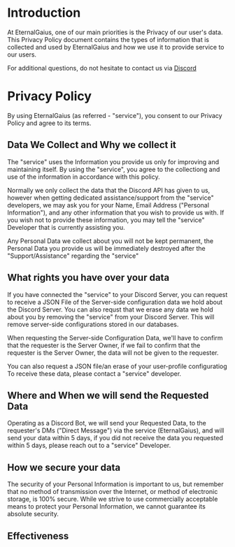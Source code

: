 # Introduction

At EternalGaius, one of our main priorities  is the Privacy of our user's data. This Privacy Policy document contains the types of information that is collected and used by EternalGaius and how we use it to provide service to our users.

For additional questions, do not hesitate to contact us via [Discord](https://discord.gg/9PnUBeu)

# Privacy Policy

By using EternalGaius (as referred - "service"), you consent to our Privacy Policy and agree to its terms. 

## Data We Collect and Why we collect it

The "service" uses the Information you provide us only for improving and maintaining itself. By using the "service", you agree to the collectiong and use of the information in accordance with this policy.

Normally we only collect the data that the Discord API has given to us, however when getting dedicated assistance/support from the "service" developers, we may ask you for your Name, Email Address ("Personal Information"), and any other information that you wish to provide us with. If you wish not to provide these information, you may tell the "service" Developer that is currently assisting you.

Any Personal Data we collect about you will not be kept permanent, the Personal Data you provide us will be immediately destroyed after the "Support/Assistance" regarding the "service"

## What rights you have over your data

If you have connected the "service" to your Discord Server, you can request to receive a JSON File of the Server-side configuration data we hold about the Discord Server. You can also requst that we erase any data we hold about you by removing the "service" from your Discord Server. This will remove server-side configurations stored in our databases.

When requesting the Server-side Configuration Data, we'll have to confirm that the requester is the Server Owner, if we fail to confirm that the requester is the Server Owner, the data will not be given to the requester.

You can also request a JSON file/an erase of your user-profile configuratiog
To receive these data, please contact a "service" developer.

## Where and When we will send the Requested Data

Operating as a Discord Bot, we will send your Requested Data, to the requester's DMs ("Direct Message") via the service (EternalGaius), and will send your data within 5 days, if you did not receive the data you requested within 5 days, please reach out to a "service" Developer.

## How we secure your data

The security of your Personal Information is important to us, but remember that no method of transmission over the Internet, or method of electronic storage, is 100% secure. While we strive to use commercially acceptable means to protect your Personal Information, we cannot guarantee its absolute security.

## Effectiveness
